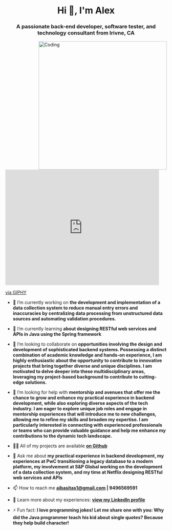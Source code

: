 <h1 align="center">Hi 👋, I'm Alex</h1>
<h3 align="center">A passionate back-end developer, software tester, and technology consultant from Irivne, CA </h3>

<img align="right" alt="Coding" width="400" src="https://cdn.dribbble.com/users/1162077/screenshots/3848914/programmer.gif">

<iframe src="https://giphy.com/embed/2IudUHdI075HL02Pkk" width="480" height="360" frameBorder="0" class="giphy-embed" allowFullScreen></iframe><p><a href="https://giphy.com/gifs/pudgypenguins-data-code-coding-2IudUHdI075HL02Pkk">via GIPHY</a></p>

- 🔭 I’m currently working on **the development and implementation of a data collection system to reduce manual entry errors and inaccuracies by centralizing data processing from unstructured data sources and automating validation procedures.**

- 🌱 I’m currently learning **about designing RESTful web services and APIs in Java using the Spring framework**

- 👯 I’m looking to collaborate on **opportunities involving the design and development of sophisticated backend systems. Possessing a distinct combination of academic knowledge and hands-on experience, I am highly enthusiastic about the opportunity to contribute to innovative projects that bring together diverse and unique disciplines. I am motivated to delve deeper into these multidisciplinary areas, leveraging my project-based background to contribute to cutting-edge solutions.**

- 🤝 I’m looking for help with **mentorship and avenues that offer me the chance to grow and enhance my practical experience in backend development, while also exploring diverse aspects of the tech industry. I am eager to explore unique job roles and engage in mentorship experiences that will introduce me to new challenges, allowing me to refine my skills and broaden my expertise. I am particularly interested in connecting with experienced professionals or teams who can provide valuable guidance and help me enhance my contributions to the dynamic tech landscape.**

- 👨‍💻 All of my projects are available **[on Github](https://github.com/AlexIbasitas)**

- 💬 Ask me about **my practical experience in backend development, my experiences at PwC transitioning a legacy database to a modern platform, my involvement at S&P Global working on the development of a data collection system, and my time at Netflix designing RESTful web services and APIs**

- 📫 How to reach me **aibasitas1@gmail.com | 9496569591**

- 📄 Learn more about my experiences: **[view my LinkedIn profile](https://www.linkedin.com/in/alexibasitas/)**

- ⚡ Fun fact: **I love programming jokes! Let me share one with you: Why did the Java programmer teach his kid about single quotes? Because they help build character!**

